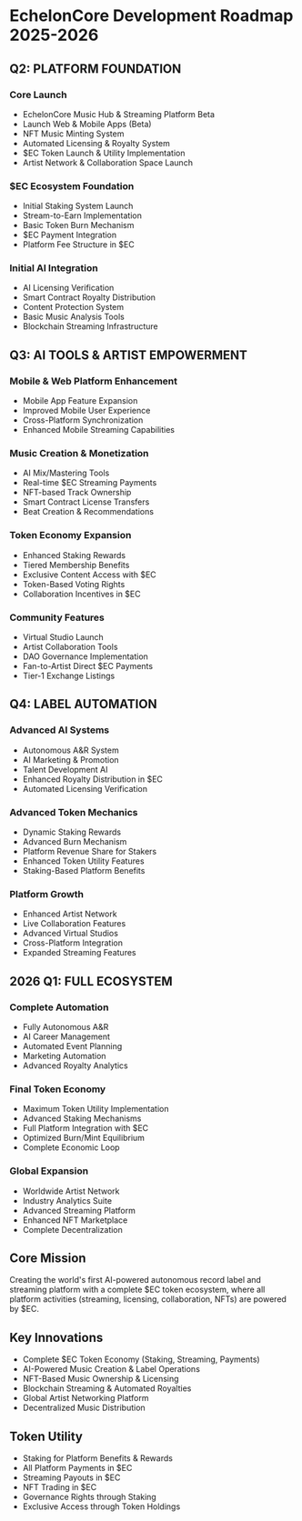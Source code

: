# EchelonCore Development Roadmap 2025-2026

## Q2: PLATFORM FOUNDATION
### Core Launch
- EchelonCore Music Hub & Streaming Platform Beta
- Launch Web & Mobile Apps (Beta)
- NFT Music Minting System
- Automated Licensing & Royalty System
- $EC Token Launch & Utility Implementation
- Artist Network & Collaboration Space Launch

### $EC Ecosystem Foundation
- Initial Staking System Launch
- Stream-to-Earn Implementation
- Basic Token Burn Mechanism
- $EC Payment Integration
- Platform Fee Structure in $EC

### Initial AI Integration
- AI Licensing Verification
- Smart Contract Royalty Distribution
- Content Protection System
- Basic Music Analysis Tools
- Blockchain Streaming Infrastructure

## Q3: AI TOOLS & ARTIST EMPOWERMENT
### Mobile & Web Platform Enhancement
- Mobile App Feature Expansion
- Improved Mobile User Experience
- Cross-Platform Synchronization
- Enhanced Mobile Streaming Capabilities

### Music Creation & Monetization
- AI Mix/Mastering Tools
- Real-time $EC Streaming Payments
- NFT-based Track Ownership
- Smart Contract License Transfers
- Beat Creation & Recommendations

### Token Economy Expansion
- Enhanced Staking Rewards
- Tiered Membership Benefits
- Exclusive Content Access with $EC
- Token-Based Voting Rights
- Collaboration Incentives in $EC

### Community Features
- Virtual Studio Launch
- Artist Collaboration Tools
- DAO Governance Implementation
- Fan-to-Artist Direct $EC Payments
- Tier-1 Exchange Listings

## Q4: LABEL AUTOMATION
### Advanced AI Systems
- Autonomous A&R System
- AI Marketing & Promotion
- Talent Development AI
- Enhanced Royalty Distribution in $EC
- Automated Licensing Verification

### Advanced Token Mechanics
- Dynamic Staking Rewards
- Advanced Burn Mechanism
- Platform Revenue Share for Stakers
- Enhanced Token Utility Features
- Staking-Based Platform Benefits

### Platform Growth
- Enhanced Artist Network
- Live Collaboration Features
- Advanced Virtual Studios
- Cross-Platform Integration
- Expanded Streaming Features

## 2026 Q1: FULL ECOSYSTEM
### Complete Automation
- Fully Autonomous A&R
- AI Career Management
- Automated Event Planning
- Marketing Automation
- Advanced Royalty Analytics

### Final Token Economy
- Maximum Token Utility Implementation
- Advanced Staking Mechanisms
- Full Platform Integration with $EC
- Optimized Burn/Mint Equilibrium
- Complete Economic Loop

### Global Expansion
- Worldwide Artist Network
- Industry Analytics Suite
- Advanced Streaming Platform
- Enhanced NFT Marketplace
- Complete Decentralization

## Core Mission
Creating the world's first AI-powered autonomous record label and streaming platform with a complete $EC token ecosystem, where all platform activities (streaming, licensing, collaboration, NFTs) are powered by $EC.

## Key Innovations
- Complete $EC Token Economy (Staking, Streaming, Payments)
- AI-Powered Music Creation & Label Operations
- NFT-Based Music Ownership & Licensing
- Blockchain Streaming & Automated Royalties
- Global Artist Networking Platform
- Decentralized Music Distribution

## Token Utility
- Staking for Platform Benefits & Rewards
- All Platform Payments in $EC
- Streaming Payouts in $EC
- NFT Trading in $EC
- Governance Rights through Staking
- Exclusive Access through Token Holdings
